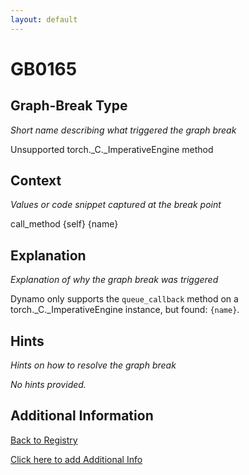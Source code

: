 ```yaml
---
layout: default
---
```

# GB0165

## Graph-Break Type
*Short name describing what triggered the graph break*

Unsupported torch._C._ImperativeEngine method

## Context
*Values or code snippet captured at the break point*

call_method {self} {name}

## Explanation
*Explanation of why the graph break was triggered*

Dynamo only supports the `queue_callback` method on a torch._C._ImperativeEngine instance, but found: `{name}`.

## Hints
*Hints on how to resolve the graph break*

*No hints provided.*


## Additional Information

<!-- ADDITIONAL INFORMATION START - Add custom information below this line -->

<!-- ADDITIONAL INFORMATION END -->

[Back to Registry](../index.html)

[Click here to add Additional Info](https://github.com/pytorch-labs/compile-graph-break-site/edit/main/docs/gb/gb0165.md)

